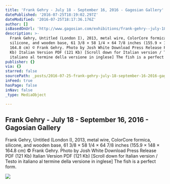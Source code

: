 ```yaml
---
title: 'Frank Gehry - July 18 - September 16, 2016 - Gagosian Gallery'
datePublished: '2016-07-25T18:19:02.297Z'
dateModified: '2016-07-25T18:17:36.176Z'
author: []
isBasedOnUrl: 'http://www.gagosian.com/exhibitions/frank-gehry--july-18-2016'
description: >-
  Frank Gehry, Untitled (London I), 2013, metal wire, ColorCore formica,
  silicone, and wooden base, 61 3/8 × 58 1/4 × 64 7/8 inches (155.9 × 148 ×
  164.8 cm) © Frank Gehry. Photo by Josh White Download Press Release PDF (121
  Kb) Italian Version PDF (121 Kb) [Scroll down for Italian version / Testo in
  italiano al termine della versione in inglese] The fish is a perfect form.
publisher: {}
via: {}
starred: false
sourcePath: _posts/2016-07-25-frank-gehry-july-18-september-16-2016-gagosian-galler.md
inFeed: true
hasPage: false
inNav: false
_type: MediaObject

---
```

<article style=""><h1>Frank Gehry - July 18 - September 16, 2016 - Gagosian Gallery</h1><p>Frank Gehry, Untitled (London I), 2013, metal wire, ColorCore formica, silicone, and wooden base, 61 3/8 × 58 1/4 × 64 7/8 inches (155.9 × 148 × 164.8 cm) © Frank Gehry. Photo by Josh White Download Press Release PDF (121 Kb) Italian Version PDF (121 Kb) [Scroll down for Italian version / Testo in italiano al termine della versione in inglese] The fish is a perfect form.</p><img src="http://www.gagosian.com/__data/bb5b750869b89115f9caf49438873a31.jpg" /></article>